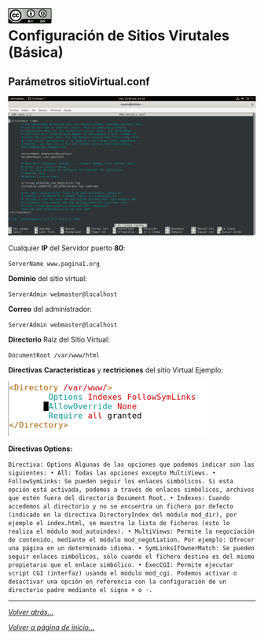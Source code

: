<img src="/imagenes/MI-LICENCIA88x31.png" style="float: left; margin-right: 10px;" />

# Configuración de Sitios Virutales (Básica)

## Parámetros sitioVirtual.conf

![ConfigiracionBasica](../../../imagenes/apache2/ConfigiracionBasica.png)

Cualquier **IP** del Servidor puerto **80**:

``ServerName www.pagina1.org``

**Dominio** del sitio virtual:

``ServerAdmin webmaster@localhost``

**Correo** del administrador:

``ServerAdmin webmaster@localhost``

**Directorio** Raíz del Sitio Virtual:

``DocumentRoot /var/www/html``

**Directivas** **Características** y **rectriciones** del sitio Virtual Ejemplo:

![ConfigiracionBasica](../../../imagenes/apache2/directoryBasica.jpg)

**Directivas Options:**

``Directiva: Options
Algunas de las opciones que podemos indicar son las siguientes:
    • All: Todas las opciones excepto MultiViews.
    • FollowSymLinks: Se pueden seguir los enlaces simbólicos.
Si esta opción está activada, podemos a través de enlaces simbólicos, archivos que estén fuera del directorio Document Root.
    • Indexes: Cuando accedemos al directorio y no se encuentra un fichero por defecto (indicado en la directiva DirectoryIndex del módulo mod_dir), por ejemplo el index.html, se muestra la lista de ficheros (esto lo realiza el módulo mod_autoindex).
    • MultiViews: Permite la negociación de contenido, mediante el módulo mod_negotiation. Por ejemplo: Ofrecer una página en un determinado idioma.
    • SymLinksIfOwnerMatch: Se pueden seguir enlaces simbólicos, sólo cuando el fichero destino es del mismo propietario que el enlace simbólico.
    • ExecCGI: Permite ejecutar script CGI (interfaz) usando el módulo mod_cgi.
Podemos activar o desactivar una opción en referencia con la configuración de un directorio padre mediante el signo + o -.``
_________________________________________________
*[Volver atrás...](../README.md)*

*[Volver a página de inicio...](../../../README.md)*